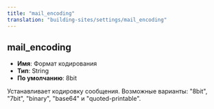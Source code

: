 ```yaml
---
title: "mail_encoding"
translation: "building-sites/settings/mail_encoding"
---
```


## mail_encoding

-   **Имя**: Формат кодирования
-   **Тип**: String
-   **По умолчанию**: 8bit

Устанавливает кодировку сообщения. Возможные варианты: "8bit", "7bit", "binary", "base64" и "quoted-printable".
